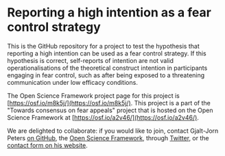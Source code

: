 # Reporting a high intention as a fear control strategy

This is the GitHub repository for a project to test the hypothesis that reporting a high intention can be used as a fear control strategy. If this hypothesis is correct, self-reports of intention are not valid operationalisations of the theoretical construct intention in participants engaging in fear control, such as after being exposed to a threatening communication under low efficacy conditions.

The Open Science Framework project page for this project is [https://osf.io/m8k5j/](https://osf.io/m8k5j/). This project is a part of the "Towards consensus on fear appeals" project that is hosted on the Open Science Framework at [https://osf.io/a2v46/](https://osf.io/a2v46/).

We are delighted to collaborate: if you would like to join, contact Gjalt-Jorn Peters [on GitHub](https://github.com/Matherion), the [Open Science Framework](https://osf.io/txfec/), through [Twitter](https://twitter.com/matherion), or the [contact form on his website](https://behaviorchange.eu).
